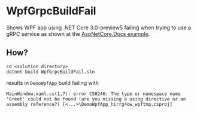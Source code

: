 # WpfGrpcBuildFail

Shows WPF app using .NET Core 3.0-preview5 failing when trying to use a gRPC service as shown at the [AspNetCore.Docs example](https://github.com/aspnet/AspNetCore.Docs/tree/master/aspnetcore/tutorials/grpc/grpc-start/sample/GrpcGreeterClient).

## How?
```
cd <solution directory>
dotnet build WpfGrpcBuildFail.sln
```

results in `DemoWpfApp` build failing with

```
MainWindow.xaml.cs(1,7): error CS0246: The type or namespace name 'Greet' could not be found (are you missing a using directive or an assembly reference?) [<...>\DemoWpfApp_hirrg4ow_wpftmp.csproj]
```